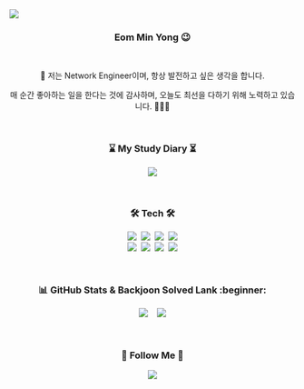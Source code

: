 <img src="https://capsule-render.vercel.app/api?type=waving&color=auto&height=300&section=header&text=Network%20Engineer&fontSize=90"/>

<h3 align="center"> Eom Min Yong 😉 </h3><br>

<p align="center">
	🚀 저는 Network Engineer이며, 항상 발전하고 싶은 생각을 합니다. 
</p>
<p align="center">
	매 순간 좋아하는 일을 한다는 것에 감사하며, 오늘도 최선을 다하기 위해 노력하고 있습니다. 🏄🏻‍♂️
</p><br>

<h3 align="center">⌛ My Study Diary ⏳</h3>
<p align="center">
	<a href="https://wealthy-sphynx-f51.notion.site/fda9c08ef9a4416092276319eb377aff?v=ea47b150935e4aaf8398b684a2d437a1&pvs=4">
	<img src="https://img.shields.io/badge/Notion-000000?style=for-the-badge&logo=notion&logoColor=white"/></a>
</p><br>

<h3 align="center"> 🛠 Tech 🛠 </h3>
<p align="center"> 
	<img src="https://img.shields.io/badge/JAVA-007396?style=for-the-badge&logo=java&logoColor=white">&nbsp  
	<img src="https://img.shields.io/badge/SpringBoot-6DB33F?style=for-the-badge&logo=SpringBoot&logoColor=white">&nbsp  
	<img src="https://img.shields.io/badge/Spring-6DB33F?style=for-the-badge&logo=Spring&logoColor=white">&nbsp  
	<img src="https://img.shields.io/badge/mysql-4479A1?style=for-the-badge&logo=mysql&logoColor=white"><br> 
	<img src="https://img.shields.io/badge/oracle-%23F80000.svg?&style=for-the-badge&logo=oracle&logoColor=white" />&nbsp
	<img src="https://img.shields.io/badge/Slack-4A154B?style=for-the-badge&logo=Slack&logoColor=white">&nbsp
	<img src="https://img.shields.io/badge/Intellij IDEA-000000?style=for-the-badge&logo=IntellijIDEA&logoColor=white">&nbsp
 	<img src="https://img.shields.io/badge/git-%23F05032.svg?&style=for-the-badge&logo=git&logoColor=white">
</p><br>

<h3 align="center"> 📊 GitHub Stats & Backjoon Solved Lank :beginner:</h3>
<p align="center"> 
	<img src="https://github-readme-stats.vercel.app/api?username=MinYongUm&show_icons=true&theme=radical"/>&nbsp&nbsp&nbsp
	<img src="http://mazassumnida.wtf/api/generate_badge?boj=codetestminyong"/>
</p><br>  

<h3 align="center">🌈 Follow Me 🌈</h3>
<p align="center">
	<a href="mailto:minyong_e89@naver.com"><img src="https://img.shields.io/badge/naver-%2303C75A.svg?&style=for-the-badge&logo=naver&logoColor=white"&link=minyong_e89@naver.com"/></a>
</p>
